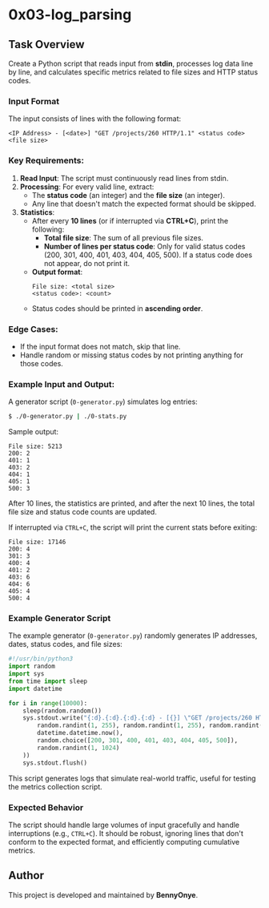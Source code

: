 # 0x03-log_parsing

## Task Overview

Create a Python script that reads input from **stdin**, processes log data line by line, and calculates specific metrics related to file sizes and HTTP status codes.

### Input Format
The input consists of lines with the following format:

```
<IP Address> - [<date>] "GET /projects/260 HTTP/1.1" <status code> <file size>
```

### Key Requirements:
1. **Read Input**: The script must continuously read lines from stdin.
2. **Processing**: For every valid line, extract:
   - The **status code** (an integer) and the **file size** (an integer).
   - Any line that doesn't match the expected format should be skipped.
3. **Statistics**: 
   - After every **10 lines** (or if interrupted via **CTRL+C**), print the following:
     - **Total file size**: The sum of all previous file sizes.
     - **Number of lines per status code**: Only for valid status codes (200, 301, 400, 401, 403, 404, 405, 500). If a status code does not appear, do not print it.
   - **Output format**:
     ```
     File size: <total size>
     <status code>: <count>
     ```
   - Status codes should be printed in **ascending order**.

### Edge Cases:
- If the input format does not match, skip that line.
- Handle random or missing status codes by not printing anything for those codes.

### Example Input and Output:
A generator script (`0-generator.py`) simulates log entries:

```bash
$ ./0-generator.py | ./0-stats.py 
```

Sample output:

```
File size: 5213
200: 2
401: 1
403: 2
404: 1
405: 1
500: 3
```

After 10 lines, the statistics are printed, and after the next 10 lines, the total file size and status code counts are updated.

If interrupted via `CTRL+C`, the script will print the current stats before exiting:

```
File size: 17146
200: 4
301: 3
400: 4
401: 2
403: 6
404: 6
405: 4
500: 4
```

### Example Generator Script

The example generator (`0-generator.py`) randomly generates IP addresses, dates, status codes, and file sizes:

```python
#!/usr/bin/python3
import random
import sys
from time import sleep
import datetime

for i in range(10000):
    sleep(random.random())
    sys.stdout.write("{:d}.{:d}.{:d}.{:d} - [{}] \"GET /projects/260 HTTP/1.1\" {} {}\n".format(
        random.randint(1, 255), random.randint(1, 255), random.randint(1, 255), random.randint(1, 255),
        datetime.datetime.now(),
        random.choice([200, 301, 400, 401, 403, 404, 405, 500]),
        random.randint(1, 1024)
    ))
    sys.stdout.flush()
```

This script generates logs that simulate real-world traffic, useful for testing the metrics collection script.

### Expected Behavior
The script should handle large volumes of input gracefully and handle interruptions (e.g., `CTRL+C`). It should be robust, ignoring lines that don't conform to the expected format, and efficiently computing cumulative metrics.

## Author
This project is developed and maintained by **BennyOnye**.